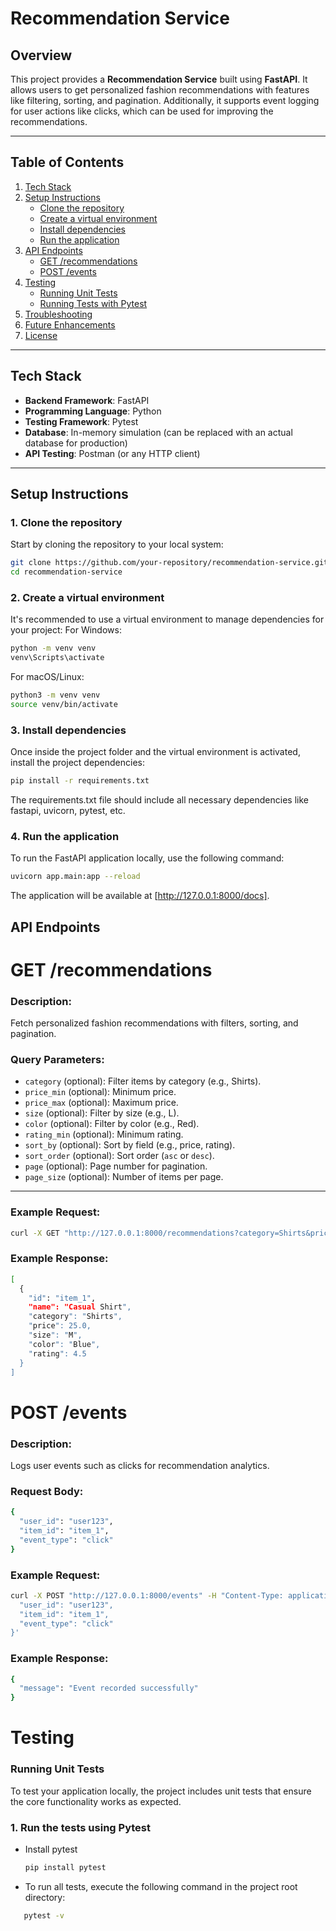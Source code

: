 # Recommendation Service

## Overview

This project provides a **Recommendation Service** built using **FastAPI**. It allows users to get personalized fashion recommendations with features like filtering, sorting, and pagination. Additionally, it supports event logging for user actions like clicks, which can be used for improving the recommendations.

---

## **Table of Contents**
1. [Tech Stack](#tech-stack)
2. [Setup Instructions](#setup-instructions)
    - [Clone the repository](#clone-the-repository)
    - [Create a virtual environment](#create-a-virtual-environment)
    - [Install dependencies](#install-dependencies)
    - [Run the application](#run-the-application)
3. [API Endpoints](#api-endpoints)
    - [GET /recommendations](#get-recommendations)
    - [POST /events](#post-events)
4. [Testing](#testing)
    - [Running Unit Tests](#running-unit-tests)
    - [Running Tests with Pytest](#running-tests-with-pytest)
5. [Troubleshooting](#troubleshooting)
6. [Future Enhancements](#future-enhancements)
7. [License](#license)

---

## **Tech Stack**
- **Backend Framework**: FastAPI
- **Programming Language**: Python
- **Testing Framework**: Pytest
- **Database**: In-memory simulation (can be replaced with an actual database for production)
- **API Testing**: Postman (or any HTTP client)

---

## **Setup Instructions**

### **1. Clone the repository**

Start by cloning the repository to your local system:

```bash
git clone https://github.com/your-repository/recommendation-service.git
cd recommendation-service
```
### **2. Create a virtual environment**

It's recommended to use a virtual environment to manage dependencies for your project:
For Windows:
```bash
python -m venv venv
venv\Scripts\activate
```
For macOS/Linux:
```bash
python3 -m venv venv
source venv/bin/activate
```
### **3. Install dependencies**
Once inside the project folder and the virtual environment is activated, install the project dependencies:
```bash
pip install -r requirements.txt
```
The requirements.txt file should include all necessary dependencies like fastapi, uvicorn, pytest, etc.

### **4. Run the application**
To run the FastAPI application locally, use the following command:
```bash
uvicorn app.main:app --reload
```

The application will be available at [http://127.0.0.1:8000/docs].

## **API Endpoints**

# GET /recommendations

### Description:
Fetch personalized fashion recommendations with filters, sorting, and pagination.

### Query Parameters:

- `category` (optional): Filter items by category (e.g., Shirts).
- `price_min` (optional): Minimum price.
- `price_max` (optional): Maximum price.
- `size` (optional): Filter by size (e.g., L).
- `color` (optional): Filter by color (e.g., Red).
- `rating_min` (optional): Minimum rating.
- `sort_by` (optional): Sort by field (e.g., price, rating).
- `sort_order` (optional): Sort order (`asc` or `desc`).
- `page` (optional): Page number for pagination.
- `page_size` (optional): Number of items per page.

---

### Example Request:

```bash
curl -X GET "http://127.0.0.1:8000/recommendations?category=Shirts&price_min=20&price_max=100&sort_by=price&sort_order=asc&page=1&page_size=5"
```

### Example Response:

```bash
[
  {
    "id": "item_1",
    "name": "Casual Shirt",
    "category": "Shirts",
    "price": 25.0,
    "size": "M",
    "color": "Blue",
    "rating": 4.5
  }
]
```
# POST /events
### Description:
Logs user events such as clicks for recommendation analytics.

### Request Body:
```bash
{
  "user_id": "user123",
  "item_id": "item_1",
  "event_type": "click"
}
```
### Example Request:
```bash
curl -X POST "http://127.0.0.1:8000/events" -H "Content-Type: application/json" -d '{
  "user_id": "user123",
  "item_id": "item_1",
  "event_type": "click"
}'
```

### Example Response:

```bash
{
  "message": "Event recorded successfully"
}
```

# Testing

### Running Unit Tests
To test your application locally, the project includes unit tests that ensure the core functionality works as expected.

### **1. Run the tests using Pytest**
 - Install pytest
   ```bash
   pip install pytest
    ```

- To run all tests, execute the following command in the project root directory:

 ```bash
    pytest -v
 ```


